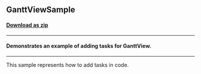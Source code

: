## GanttViewSample
#### [Download as zip](https://grapecity.github.io/DownGit/#/home?url=https://github.com/GrapeCity/ComponentOne-WPF-Samples/tree/master/NET_4.6.2/C1.WPF.GanttView/CS/GanttViewSample/GanttViewSample)
____
#### Demonstrates an example of adding tasks for GanttView.
____
This sample represents how to add tasks in code.

